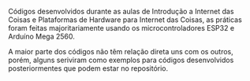 Códigos desenvolvidos durante as aulas de Introdução a Internet das Coisas e Plataformas de Hardware para Internet das Coisas, as práticas foram feitas majoritariamente usando os microcontroladores ESP32 e Arduíno Mega 2560.
 
A maior parte dos códigos não têm relação direta uns com os outros, porém, alguns seriviram como exemplos para códigos desenvolvidos posteriormentes que podem estar no repositório.
